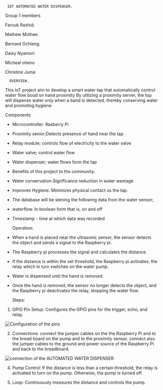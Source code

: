      IOT AUTOMATED WATER DISPENSER.

Group 1 members 

Farouk Rashid.

Mathew Muthee.

Bernard Ochieng.

Daisy Nyamori.

Micheal otieno

Christine Juma

      OVERVIEW.
This IoT project aim to develop a smart water tap that automatically control water flow boud on hand proximity By utilizing a proximity server, the top will dispense water only when a band is detected, thereby conserving water and promoting hygiene

Components

* Microcontroller: Rasberry Pi

* Proximity senior;Detects presence of hand near the tap

* Relay module; controls flow of electricity to the water valve

* Water valve; control water flow

* Water dispenser; water flows form the tap

* Benefits of this project to the community.

* Water conservation.Significance reduction in water westage

* Improves Hygiene. Minimizes physical contact us the tap.

* The database will be stening the following data from the water sensor;

* waterflow. In boolean form that is, on and off

* Timestamp - time at which data was recorded

   Operation:

* When a hand is placed near the ultrasonic sensor, the sensor detects the object and sends a signal to the Raspberry pi.
   
* The Raspberry pi processes the signal and calculates the distance.
   
* If the distance is within the set threshold, the Raspberry pi activates, the relay which in turn switches on the water pump.
  
* Water is dispensed until the hand is removed.
  
* Once the hand is removed, the sensor no longer detects the object, and the Raspberry pi deactivates the relay, stopping the water flow.

    Steps:
1. GPIO Pin Setup: Configures the GPIO pins for the trigger, echo, and relay.

![Configuration of the pins](https://github.com/user-attachments/assets/7262bb64-5ca9-4e49-adf1-14fc9eeab8a7)


2. Connections: connect the jumper cables on the the Raspberry Pi and to the bread board on the pump and to the proximity sensor.
   connect also the jumper cables to the ground and power source of the Raspberry Pi and back to the breadboard.

![connection of the AUTOMATED WATER DISPENSER](https://github.com/user-attachments/assets/0d6b0841-6259-4500-a46b-54209142107e)

   
4. Pump Control: If the distance is less than a certain threshold, the relay is activated to turn on the pump. Otherwise, the pump is turned off.
   
5. Loop: Continuously measures the distance and controls the pump.
  

